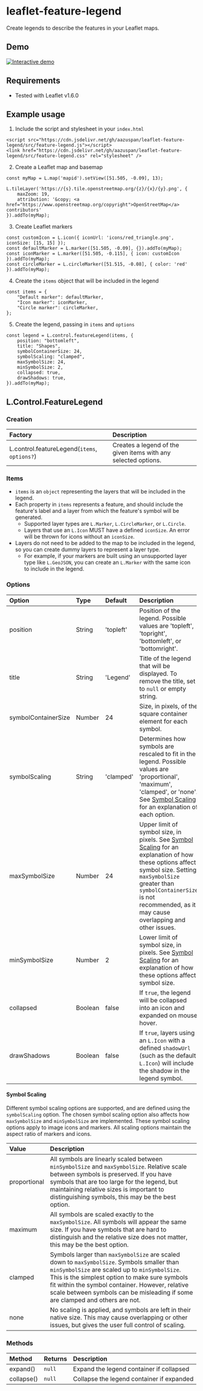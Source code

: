 # leaflet-feature-legend
Create legends to describe the features in your Leaflet maps.

## Demo
<a href="https://aazuspan.github.io/leaflet-feature-legend/demo/index.html"><img src="https://raw.githubusercontent.com/aazuspan/leaflet-feature-legend/master/demo/example.jpg" title="Interactive demo" /></a>

## Requirements
- Tested with Leaflet v1.6.0

## Example usage
1.  Include the script and stylesheet in your `index.html`
```
<script src="https://cdn.jsdelivr.net/gh/aazuspan/leaflet-feature-legend/src/feature-legend.js"></script>
<link href="https://cdn.jsdelivr.net/gh/aazuspan/leaflet-feature-legend/src/feature-legend.css" rel="stylesheet" />
```

2. Create a Leaflet map and basemap
```
const myMap = L.map('mapid').setView([51.505, -0.09], 13);

L.tileLayer('https://{s}.tile.openstreetmap.org/{z}/{x}/{y}.png', {
    maxZoom: 19,
    attribution: '&copy; <a href="https://www.openstreetmap.org/copyright">OpenStreetMap</a> contributors'
}).addTo(myMap);
```

3. Create Leaflet markers
```
const customIcon = L.icon({ iconUrl: 'icons/red_triangle.png', iconSize: [15, 15] });
const defaultMarker = L.marker([51.505, -0.09], {}).addTo(myMap);
const iconMarker = L.marker([51.505, -0.115], { icon: customIcon }).addTo(myMap);
const circleMarker = L.circleMarker([51.515, -0.08], { color: 'red' }).addTo(myMap);
```

4. Create the `items` object that will be included in the legend
```
const items = {
    "Default marker": defaultMarker,
    "Icon marker": iconMarker,
    "Circle marker": circleMarker,
};
```

5. Create the legend, passing in `items` and `options`
```
const legend = L.control.featureLegend(items, {
    position: "bottomleft",
    title: "Shapes",
    symbolContainerSize: 24,
    symbolScaling: "clamped",
    maxSymbolSize: 24,
    minSymbolSize: 2,
    collapsed: true,
    drawShadows: true,
}).addTo(myMap);
```

## L.Control.FeatureLegend

### Creation
| Factory | Description |
| :--- | :--- |
| L.control.featureLegend(`items`, `options?`) | Creates a legend of the given items with any selected options. |

### Items
- `items` is an `object` representing the layers that will be included in the legend. 
- Each property in `items` represents a feature, and should include the feature's label and a layer from which the feature's symbol will be generated.
  - Supported layer types are `L.Marker`, `L.CircleMarker`, or `L.Circle`. 
  - Layers that use an `L.Icon` MUST have a defined `iconSize`. An error will be thrown for icons without an `iconSize`. 
- Layers do not need to be added to the map to be included in the legend, so you can create dummy layers to represent a layer type.
  - For example, if your markers are built using an unsupported layer type like `L.GeoJSON`, you can create an `L.Marker` with the same icon to include in the legend.

### Options

| Option | Type | Default | Description |
| :--- | :--- | :--- | :--- |
| position | String | 'topleft' | Position of the legend. Possible values are 'topleft', 'topright', 'bottomleft', or 'bottomright'. |
| title | String | 'Legend' | Title of the legend that will be displayed. To remove the title, set to `null` or empty string. |
| symbolContainerSize | Number | 24 | Size, in pixels, of the square container element for each symbol. |
| symbolScaling | String | 'clamped' | Determines how symbols are rescaled to fit in the legend. Possible values are 'proportional', 'maximum', 'clamped', or 'none'. See [Symbol Scaling](#symbol-scaling) for an explanation of each option. |
| maxSymbolSize | Number | 24 | Upper limit of symbol size, in pixels. See [Symbol Scaling](#symbol-scaling) for an explanation of how these options affect symbol size. Setting `maxSymbolSize` greater than `symbolContainerSize` is not recommended, as it may cause overlapping and other issues. |
| minSymbolSize | Number | 2 | Lower limit of symbol size, in pixels. See [Symbol Scaling](#symbol-scaling) for an explanation of how these options affect symbol size. |
| collapsed | Boolean | false | If `true`, the legend will be collapsed into an icon and expanded on mouse hover. |
| drawShadows | Boolean | false | If `true`, layers using an `L.Icon` with a defined `shadowUrl` (such as the default `L.Icon`) will include the shadow in the legend symbol. |

#### Symbol Scaling
Different symbol scaling options are supported, and are defined using the `symbolScaling` option. The chosen symbol scaling option also affects how `maxSymbolSize` and `minSymbolSize` are implemented. These symbol scaling options apply to image icons and markers. All scaling options maintain the aspect ratio of markers and icons. <br />

| Value | Description |
| :--- | :--- |
| proportional | All symbols are linearly scaled between `minSymbolSize` and `maxSymbolSize`. Relative scale between symbols is preserved. If you have symbols that are too large for the legend, but maintaining relative sizes is important to distinguishing symbols, this may be the best option. |
| maximum | All symbols are scaled exactly to the `maxSymbolSize`. All symbols will appear the same size. If you have symbols that are hard to distinguish and the relative size does not matter, this may be the best option. |
| clamped | Symbols larger than `maxSymbolSize` are scaled down to `maxSymbolSize`. Symbols smaller than `minSymbolSize` are scaled up to `minSymbolSize`. This is the simplest option to make sure symbols fit within the symbol container. However, relative scale between symbols can be misleading if some are clamped and others are not. |
| none | No scaling is applied, and symbols are left in their native size. This may cause overlapping or other issues, but gives the user full control of scaling. |

### Methods
| Method | Returns | Description |
| :--- | :--- | :--- |
| expand() | `null` | Expand the legend container if collapsed |
| collapse() | `null` | Collapse the legend container if expanded |
